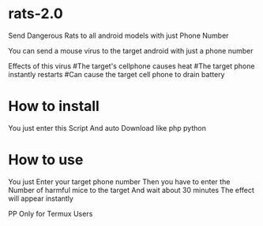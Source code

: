 # rats-2.0
Send Dangerous Rats to all android models with just Phone Number 

You can send a mouse virus to the target android with just a phone number 

Effects of this virus 
#The target's cellphone causes heat
#The target phone instantly restarts 
#Can cause the target cell phone to drain battery

# How to install 
You just enter this Script And auto Download like php python 

# How to use 
You just Enter your target phone number
Then you have to enter the Number of  harmful mice to the target 
And wait about 30 minutes The effect will appear instantly 

PP Only for Termux Users

